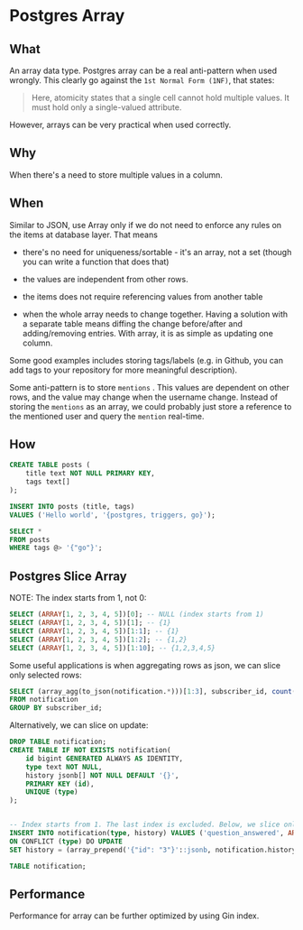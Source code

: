 # Postgres Array

## What

An array data type. Postgres array can be a real anti-pattern when used wrongly. This clearly go against the `1st Normal Form (1NF)`, that states:

> Here, atomicity states that a single cell cannot hold multiple values. It must hold only a single-valued attribute.

However, arrays can be very practical when used correctly.

## Why

When there's a need to store multiple values in a column.

## When

Similar to JSON, use Array only if we do not need to enforce any rules on the items at database layer. That means

-  there's no need for uniqueness/sortable - it's an array, not a set (though you can write a function that does that)

- the values are independent from other rows.

- the items does not require referencing values from another table

- when the whole array needs to change together. Having a solution with a separate table means diffing the change before/after and adding/removing entries. With array, it is as simple as updating one column.



Some good examples includes storing tags/labels (e.g. in Github, you can add tags to your repository for more meaningful description). 



Some anti-pattern is to store `mentions` . This values are dependent on other rows, and the value may change when the username change. Instead of storing the `mentions` as an array, we could probably just store a reference to the mentioned user and query the `mention` real-time.



## How

```sql
CREATE TABLE posts (
    title text NOT NULL PRIMARY KEY,
    tags text[]
);

INSERT INTO posts (title, tags) 
VALUES ('Hello world', '{postgres, triggers, go}');

SELECT * 
FROM posts 
WHERE tags @> '{"go"}';
```

## Postgres Slice Array

NOTE: The index starts from 1, not 0:

```sql
SELECT (ARRAY[1, 2, 3, 4, 5])[0]; -- NULL (index starts from 1)
SELECT (ARRAY[1, 2, 3, 4, 5])[1]; -- {1}
SELECT (ARRAY[1, 2, 3, 4, 5])[1:1]; -- {1}
SELECT (ARRAY[1, 2, 3, 4, 5])[1:2]; -- {1,2}
SELECT (ARRAY[1, 2, 3, 4, 5])[1:10]; -- {1,2,3,4,5}
```

Some useful applications is when aggregating rows as json, we can slice only selected rows:

```sql
SELECT (array_agg(to_json(notification.*)))[1:3], subscriber_id, count(*)
FROM notification
GROUP BY subscriber_id;
```

Alternatively, we can slice on update:

```sql
DROP TABLE notification;
CREATE TABLE IF NOT EXISTS notification(
    id bigint GENERATED ALWAYS AS IDENTITY,
    type text NOT NULL,
    history jsonb[] NOT NULL DEFAULT '{}',
    PRIMARY KEY (id),
    UNIQUE (type)
);


-- Index starts from 1. The last index is excluded. Below, we slice only three items at index, 1, 2 and 3.
INSERT INTO notification(type, history) VALUES ('question_answered', ARRAY['{"id": "3"}']::jsonb[])
ON CONFLICT (type) DO UPDATE 
SET history = (array_prepend('{"id": "3"}'::jsonb, notification.history))[1:4];

TABLE notification;
```

## Performance

Performance for array can be further optimized by using Gin index.
